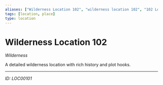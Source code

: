 ```yaml
---
aliases: ["Wilderness Location 102", "wilderness location 102", "102 Location Wilderness"]
tags: [location, place]
type: location
---
```


# Wilderness Location 102

*Wilderness*

A detailed wilderness location with rich history and plot hooks.

---
*ID: LOC00101*